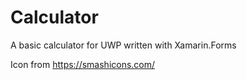 # Calculator
A basic calculator for UWP written with Xamarin.Forms

Icon from https://smashicons.com/
